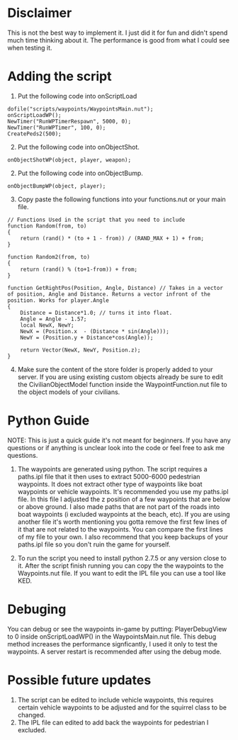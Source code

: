 # Disclaimer
This is not the best way to implement it. I just did it for fun and didn't spend much time thinking about it. The performance is good from what I could see when testing it.

# Adding the script

1. Put the following code into onScriptLoad
```
dofile("scripts/waypoints/WaypointsMain.nut");
onScriptLoadWP();
NewTimer("RunWPTimerRespawn", 5000, 0); 
NewTimer("RunWPTimer", 100, 0);
CreatePeds2(500);
```

2. Put the following code into onObjectShot.
```
onObjectShotWP(object, player, weapon);
```
2. Put the following code into onObjectBump.
```
onObjectBumpWP(object, player);
```
3. Copy paste the following functions into your functions.nut or your main file. 

```
// Functions Used in the script that you need to include
function Random(from, to)
{
	return (rand() * (to + 1 - from)) / (RAND_MAX + 1) + from;
}

function Random2(from, to)
{
	return (rand() % (to+1-from)) + from;
}

function GetRightPos(Position, Angle, Distance) // Takes in a vector of position, Angle and Distance. Returns a vector infront of the position. Works for player.Angle
{
	Distance = Distance*1.0; // turns it into float. 
	Angle = Angle - 1.57;
	local NewX, NewY;
	NewX = (Position.x  - (Distance * sin(Angle)));
	NewY = (Position.y + Distance*cos(Angle));

	return Vector(NewX, NewY, Position.z);
}
```

4. Make sure the content of the store folder is properly added to your server. If you are using existing custom objects already be sure to edit the CivilianObjectModel
function inside the WaypointFunction.nut file to the object models of your civilians. 


# Python Guide

NOTE: This is just a quick guide it's not meant for beginners. If you have any questions or if anything is unclear look into the code or feel free to ask me questions. 

1. The waypoints are generated using python. The script requires a paths.ipl file that it then uses to extract 5000-6000 pedestrian waypoints. It does not extract other type of waypoints like boat waypoints or vehicle waypoints. It's recommended you use my paths.ipl file. In this file I adjusted the z position of a few waypoints that are below or above ground. I also made paths that are not part of the roads into boat waypoints (i excluded waypoints at the beach, etc). If you are using another file it's worth mentioning you gotta remove the first few lines of it that are not related to the waypoints. You can compare the first lines of my file to your own. I also recommend that you keep backups of your paths.ipl file so you don't ruin the game for yourself. 

2. To run the script you need to install python 2.7.5 or any version close to it. After the script finish running you can copy the the waypoints to the Waypoints.nut file. If you want to edit the IPL file you can use a tool like KED. 


# Debuging
You can debug or see the waypoints in-game by putting: PlayerDebugView to 0 inside onScriptLoadWP() in the WaypointsMain.nut file. This debug method increases the performance signficantly, I used it only to test the waypoints. A server restart is recommended after using the debug mode. 


# Possible future updates
1. The script can be edited to include vehicle waypoints, this requires certain vehicle waypoints to be adjusted and for the squirrel class to be changed.
2. The IPL file can edited to add back the waypoints for pedestrian I excluded. 


